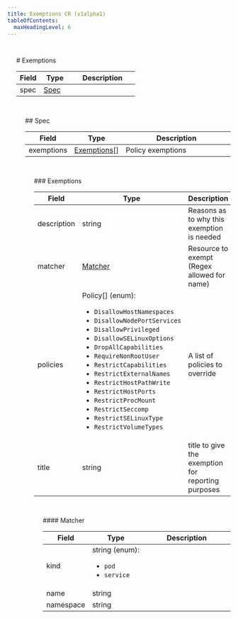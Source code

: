 ```yaml
---
title: Exemptions CR (v1alpha1)
tableOfContents:
  maxHeadingLevel: 6
---
```

<a id="Exemptions"></a>
<div style="margin-left: 20px; padding-top: 30px;">
# Exemptions
<table style="width: 100%; table-layout: fixed;">
  <thead>
    <tr>
      <th style="width: 20%; white-space: nowrap;">Field</th>
      <th style="width: 25%; white-space: nowrap;">Type</th>
      <th style="width: 55%; white-space: nowrap;">Description</th>
    </tr>
  </thead>
  <tbody>
    <tr><td style="white-space: nowrap;">spec</td><td style="white-space: nowrap;"><a href="#Spec">Spec</a></td><td></td></tr>
  </tbody>
</table>
</div>

<a id="Spec"></a>
<div style="margin-left: 40px; padding-top: 30px;">
## Spec
<table style="width: 100%; table-layout: fixed;">
  <thead>
    <tr>
      <th style="width: 20%; white-space: nowrap;">Field</th>
      <th style="width: 25%; white-space: nowrap;">Type</th>
      <th style="width: 55%; white-space: nowrap;">Description</th>
    </tr>
  </thead>
  <tbody>
    <tr><td style="white-space: nowrap;">exemptions</td><td style="white-space: nowrap;"><a href="#Exemptions">Exemptions[]</a></td><td>Policy exemptions</td></tr>
  </tbody>
</table>
</div>

<a id="Exemptions"></a>
<div style="margin-left: 60px; padding-top: 30px;">
### Exemptions
<table style="width: 100%; table-layout: fixed;">
  <thead>
    <tr>
      <th style="width: 20%; white-space: nowrap;">Field</th>
      <th style="width: 25%; white-space: nowrap;">Type</th>
      <th style="width: 55%; white-space: nowrap;">Description</th>
    </tr>
  </thead>
  <tbody>
    <tr><td style="white-space: nowrap;">description</td><td style="white-space: nowrap;">string</td><td>Reasons as to why this exemption is needed</td></tr><tr><td style="white-space: nowrap;">matcher</td><td style="white-space: nowrap;"><a href="#Matcher">Matcher</a></td><td>Resource to exempt (Regex allowed for name)</td></tr><tr><td style="white-space: nowrap;">policies</td><td style="white-space: nowrap;">Policy[] (enum):<ul><li><code>DisallowHostNamespaces</code></li><li><code>DisallowNodePortServices</code></li><li><code>DisallowPrivileged</code></li><li><code>DisallowSELinuxOptions</code></li><li><code>DropAllCapabilities</code></li><li><code>RequireNonRootUser</code></li><li><code>RestrictCapabilities</code></li><li><code>RestrictExternalNames</code></li><li><code>RestrictHostPathWrite</code></li><li><code>RestrictHostPorts</code></li><li><code>RestrictProcMount</code></li><li><code>RestrictSeccomp</code></li><li><code>RestrictSELinuxType</code></li><li><code>RestrictVolumeTypes</code></li></ul></td><td>A list of policies to override</td></tr><tr><td style="white-space: nowrap;">title</td><td style="white-space: nowrap;">string</td><td>title to give the exemption for reporting purposes</td></tr>
  </tbody>
</table>
</div>

<a id="Matcher"></a>
<div style="margin-left: 80px; padding-top: 30px;">
#### Matcher
<table style="width: 100%; table-layout: fixed;">
  <thead>
    <tr>
      <th style="width: 20%; white-space: nowrap;">Field</th>
      <th style="width: 25%; white-space: nowrap;">Type</th>
      <th style="width: 55%; white-space: nowrap;">Description</th>
    </tr>
  </thead>
  <tbody>
    <tr><td style="white-space: nowrap;">kind</td><td style="white-space: nowrap;">string (enum):<ul><li><code>pod</code></li><li><code>service</code></li></ul></td><td></td></tr><tr><td style="white-space: nowrap;">name</td><td style="white-space: nowrap;">string</td><td></td></tr><tr><td style="white-space: nowrap;">namespace</td><td style="white-space: nowrap;">string</td><td></td></tr>
  </tbody>
</table>
</div>